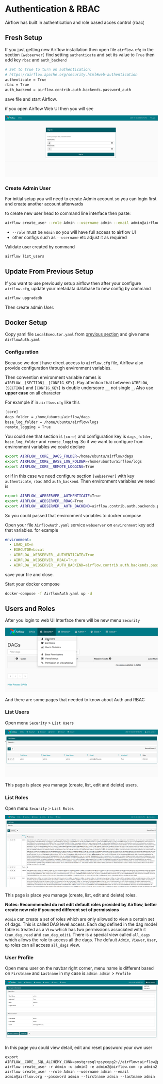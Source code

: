 # Authentication & RBAC

Airflow has built in authentication and role based acces control (rbac)

## Fresh Setup

If you just getting new Airflow installation then open file `airflow.cfg` in the section `[webserver]` find setting `authenticate` and set its value to `True` then add key `rbac` and `auth_backend`

```bash
# Set to true to turn on authentication:
# https://airflow.apache.org/security.html#web-authentication
authenticate = True
rbac = True
auth_backend = airflow.contrib.auth.backends.password_auth
```

save file and start Airflow.

if you open Airflow Web UI then you will see

<img src="./imgs/2_login.png"/>

### Create Admin User

For initial setup you will need to create Admin account so you can login first and create another account afterwards

to create new user head to command line interface then paste:

```bash
airflow create_user --role Admin --username admin --email admin@airflow.org --password admin --firstname admin --lastname admin
```

- `--role` must be `Admin` so you will have full access to airflow UI
- other configs such as `--username` etc adjust it as required

Validate user created by command

```bash
airflow list_users
```

## Update From Previous Setup

If you want to use previously setup airflow then after your configure `airflow.cfg`, update your metadata database to new config by command

```bash
airflow upgradedb
```

Then create admin User.

## Docker Setup

Copy yaml file `LocalExecutor.yaml` from [previous section](1.%20LocalExecutor%20Installation.md) and give name `AirflowAuth.yaml`

### Configuration

Because we don't have direct access to `airflow.cfg` file, Airflow also provide configuration through environment variables.

Then convention environment variable names is `AIRFLOW__[SECTION]__[CONFIG_KEY]`. Pay attention that between `AIRFLOW`, `[SECTION]` and `[CONFIG_KEY]` is double underscore `__` not single `_`. Also use **upper case** on all character

For example if in `airflow.cfg` like this

```bash
[core]
dags_folder = /home/ubuntu/airflow/dags
base_log_folder = /home/ubuntu/airflow/logs
remote_logging = True
```

You could see that section is `[core]` and configuration key is `dags_folder`, `base_log_folder` and `remote_logging`. So if we want to configure from environment variables we could declare

```bash
export AIRFLOW__CORE__DAGS_FOLDER=/home/ubuntu/airflow/dags
export AIRFLOW__CORE__BASE_LOG_FOLDER=/home/ubuntu/airflow/logs
export AIRFLOW__CORE__REMOTE_LOGGING=True
```

or if in this case we need configure section `[webserver]` with key `authenticate`, `rbac` and `auth_backend`. Then environment variables we need is

```bash
export AIRFLOW__WEBSERVER__AUTHENTICATE=True
export AIRFLOW__WEBSERVER__RBAC=True
export AIRFLOW__WEBSERVER__AUTH_BACKEND=airflow.contrib.auth.backends.password_auth
```

So you could passed that environment variables to docker compose.

Open your file `AirflowAuth.yaml` service `webserver` on `environment` key add that variables. for example

```yaml
environment:
  - LOAD_EX=n
  - EXECUTOR=Local
  - AIRFLOW__WEBSERVER__AUTHENTICATE=True
  - AIRFLOW__WEBSERVER__RBAC=True
  - AIRFLOW__WEBSERVER__AUTH_BACKEND=airflow.contrib.auth.backends.password_auth
```

save your file and close.

Start your docker compose

```bash
docker-compose -f AirflowAuth.yaml up -d
```

## Users and Roles

After you login to web UI Interface there will be new menu `Security`

<img src="./imgs/3_security.png"/>

And there are some pages that needed to know about Auth and RBAC

### List Users

Open menu `Security` > `List Users`

<img src="./imgs/4_list_users.png"/>

This page is place you manage (create, list, edit and delete) users.

### List Roles

Open menu `Security` > `List Roles`

<img src="./imgs/5_list_roles.png"/>

This page is place you manage (create, list, edit and delete) roles.

**Notes: Recommended do not edit default roles provided by Airflow, better create new role if you need different set of permissions**

`Admin` can create a set of roles which are only allowed to view a certain set of dags. This is called DAG level access. Each dag defined in the dag model table is treated as a `View` which has two permissions associated with it (`can_dag_read` and `can_dag_edit`). There is a special view called `all_dags` which allows the role to access all the dags. The default `Admin`, `Viewer`, `User`, `Op` roles can all access `all_dags` view.

### User Profile

Open menu user on the navbar right corner, menu name is different based on `Firstname` and `Lastname` in my case is `admin admin` > `Profile`

<img src="./imgs/6_profile.png"/>

In this page you could view detail, edit and reset password your own user

```
export AIRFLOW__CORE__SQL_ALCHEMY_CONN=postgresql+psycopg2://airflow:airflow@postgres:5432/airflow
airflow create_user -r Admin -u admin2 -e admin2@airflow.com -p admin2
airflow create_user --role Admin --username admin --email admin@airflow.org --password admin --firstname admin --lastname admin
```
